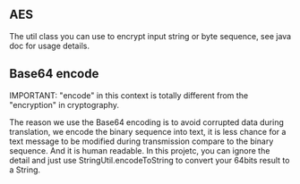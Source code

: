 ## AES

The util class you can use to encrypt input string or byte sequence, see java doc for usage details.

## Base64 encode

IMPORTANT: "encode" in this context is totally different from the "encryption" in cryptography.

The reason we use the Base64 encoding is to avoid corrupted data
during translation, we encode the binary sequence into text, it is less
chance for a text message to be modified during transmission compare to the binary sequence. And it is human readable. In this projetc, you can ignore the detail and just use StringUtil.encodeToString to convert your 64bits result to a String.

